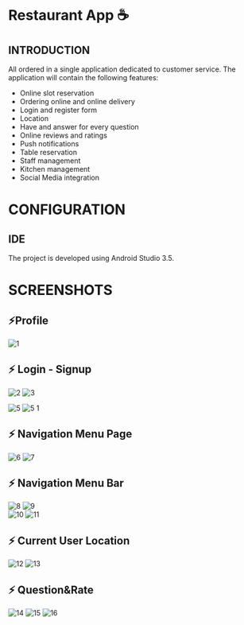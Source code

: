 # Restaurant App :coffee: 

## INTRODUCTION
All ordered in a single application dedicated to customer service.
The application will contain the following features:
* Online slot reservation 
* Ordering online and online delivery
* Login and register form
* Location
* Have and answer for every question
* Online reviews and ratings
* Push notifications
* Table reservation
* Staff management
* Kitchen management
* Social Media integration

# CONFIGURATION
## IDE

The project is developed using Android Studio 3.5.

# SCREENSHOTS
 ## ⚡Profile
 
![1](https://user-images.githubusercontent.com/44116298/123420495-e5723580-d5bb-11eb-8e3c-7061f85d8070.png)


 ## ⚡ Login - Signup
 
![2](https://user-images.githubusercontent.com/44116298/123420542-f6bb4200-d5bb-11eb-906f-aee6ab495143.png)
![3](https://user-images.githubusercontent.com/44116298/123420563-fde25000-d5bb-11eb-94c9-2e6b50e0704b.png)<br>

![5](https://user-images.githubusercontent.com/44116298/123420623-105c8980-d5bc-11eb-9a0e-3e9ba2efa5ae.png)
![5 1](https://user-images.githubusercontent.com/44116298/123420719-32560c00-d5bc-11eb-812f-a1c0437640e9.png)

## ⚡ Navigation Menu Page

![6](https://user-images.githubusercontent.com/44116298/123420928-7c3ef200-d5bc-11eb-83ce-e8d892936591.png)
![7](https://user-images.githubusercontent.com/44116298/123420947-8103a600-d5bc-11eb-9711-8faa8d292bde.png)


## ⚡ Navigation Menu Bar

![8](https://user-images.githubusercontent.com/44116298/123420977-8c56d180-d5bc-11eb-955d-d25a4180bad5.png)
![9](https://user-images.githubusercontent.com/44116298/123420983-8fea5880-d5bc-11eb-83dd-5772691a5ec4.png)<br>
![10](https://user-images.githubusercontent.com/44116298/123421004-9547a300-d5bc-11eb-9e42-012f950b86f8.png)
![11](https://user-images.githubusercontent.com/44116298/123421014-9aa4ed80-d5bc-11eb-9dbd-1ab48e7814d7.png)


## ⚡ Current User Location

![12](https://user-images.githubusercontent.com/44116298/123421053-a7294600-d5bc-11eb-8381-31af7972c026.png)
![13](https://user-images.githubusercontent.com/44116298/123421066-aabccd00-d5bc-11eb-8577-edd06a9ffeb8.png)

## ⚡ Question&Rate

![14](https://user-images.githubusercontent.com/44116298/123421098-b3150800-d5bc-11eb-8bce-066e2b27dac7.png)
![15](https://user-images.githubusercontent.com/44116298/123421104-b60ff880-d5bc-11eb-8d04-53fa3e4365eb.png)
![16](https://user-images.githubusercontent.com/44116298/123421117-ba3c1600-d5bc-11eb-98c2-0cbb1d4d98cf.png)








